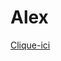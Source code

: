 # Alex
<a href="https://htmlpreview.github.io/?https://github.com/MathieuCoynet/Alex/blob/master/index.html">Clique-ici</a>
